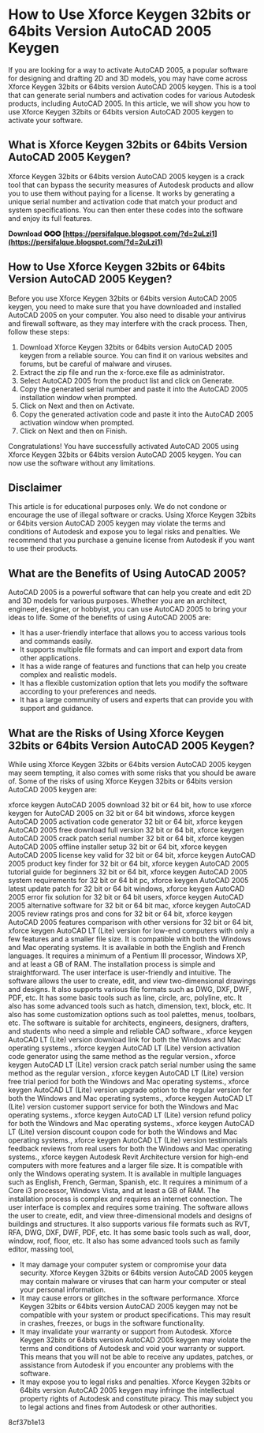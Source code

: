 # How to Use Xforce Keygen 32bits or 64bits Version AutoCAD 2005 Keygen
 
If you are looking for a way to activate AutoCAD 2005, a popular software for designing and drafting 2D and 3D models, you may have come across Xforce Keygen 32bits or 64bits version AutoCAD 2005 keygen. This is a tool that can generate serial numbers and activation codes for various Autodesk products, including AutoCAD 2005. In this article, we will show you how to use Xforce Keygen 32bits or 64bits version AutoCAD 2005 keygen to activate your software.
 
## What is Xforce Keygen 32bits or 64bits Version AutoCAD 2005 Keygen?
 
Xforce Keygen 32bits or 64bits version AutoCAD 2005 keygen is a crack tool that can bypass the security measures of Autodesk products and allow you to use them without paying for a license. It works by generating a unique serial number and activation code that match your product and system specifications. You can then enter these codes into the software and enjoy its full features.
 
**Download ✪✪✪ [https://persifalque.blogspot.com/?d=2uLzi1](https://persifalque.blogspot.com/?d=2uLzi1)**


 
## How to Use Xforce Keygen 32bits or 64bits Version AutoCAD 2005 Keygen?
 
Before you use Xforce Keygen 32bits or 64bits version AutoCAD 2005 keygen, you need to make sure that you have downloaded and installed AutoCAD 2005 on your computer. You also need to disable your antivirus and firewall software, as they may interfere with the crack process. Then, follow these steps:
 
1. Download Xforce Keygen 32bits or 64bits version AutoCAD 2005 keygen from a reliable source. You can find it on various websites and forums, but be careful of malware and viruses.
2. Extract the zip file and run the x-force.exe file as administrator.
3. Select AutoCAD 2005 from the product list and click on Generate.
4. Copy the generated serial number and paste it into the AutoCAD 2005 installation window when prompted.
5. Click on Next and then on Activate.
6. Copy the generated activation code and paste it into the AutoCAD 2005 activation window when prompted.
7. Click on Next and then on Finish.

Congratulations! You have successfully activated AutoCAD 2005 using Xforce Keygen 32bits or 64bits version AutoCAD 2005 keygen. You can now use the software without any limitations.
 
## Disclaimer
 
This article is for educational purposes only. We do not condone or encourage the use of illegal software or cracks. Using Xforce Keygen 32bits or 64bits version AutoCAD 2005 keygen may violate the terms and conditions of Autodesk and expose you to legal risks and penalties. We recommend that you purchase a genuine license from Autodesk if you want to use their products.
  
## What are the Benefits of Using AutoCAD 2005?
 
AutoCAD 2005 is a powerful software that can help you create and edit 2D and 3D models for various purposes. Whether you are an architect, engineer, designer, or hobbyist, you can use AutoCAD 2005 to bring your ideas to life. Some of the benefits of using AutoCAD 2005 are:

- It has a user-friendly interface that allows you to access various tools and commands easily.
- It supports multiple file formats and can import and export data from other applications.
- It has a wide range of features and functions that can help you create complex and realistic models.
- It has a flexible customization option that lets you modify the software according to your preferences and needs.
- It has a large community of users and experts that can provide you with support and guidance.

## What are the Risks of Using Xforce Keygen 32bits or 64bits Version AutoCAD 2005 Keygen?
 
While using Xforce Keygen 32bits or 64bits version AutoCAD 2005 keygen may seem tempting, it also comes with some risks that you should be aware of. Some of the risks of using Xforce Keygen 32bits or 64bits version AutoCAD 2005 keygen are:
 
xforce keygen AutoCAD 2005 download 32 bit or 64 bit,  how to use xforce keygen for AutoCAD 2005 on 32 bit or 64 bit windows,  xforce keygen AutoCAD 2005 activation code generator 32 bit or 64 bit,  xforce keygen AutoCAD 2005 free download full version 32 bit or 64 bit,  xforce keygen AutoCAD 2005 crack patch serial number 32 bit or 64 bit,  xforce keygen AutoCAD 2005 offline installer setup 32 bit or 64 bit,  xforce keygen AutoCAD 2005 license key valid for 32 bit or 64 bit,  xforce keygen AutoCAD 2005 product key finder for 32 bit or 64 bit,  xforce keygen AutoCAD 2005 tutorial guide for beginners 32 bit or 64 bit,  xforce keygen AutoCAD 2005 system requirements for 32 bit or 64 bit pc,  xforce keygen AutoCAD 2005 latest update patch for 32 bit or 64 bit windows,  xforce keygen AutoCAD 2005 error fix solution for 32 bit or 64 bit users,  xforce keygen AutoCAD 2005 alternative software for 32 bit or 64 bit mac,  xforce keygen AutoCAD 2005 review ratings pros and cons for 32 bit or 64 bit,  xforce keygen AutoCAD 2005 features comparison with other versions for 32 bit or 64 bit,  xforce keygen AutoCAD LT (Lite) version for low-end computers with only a few features and a smaller file size. It is compatible with both the Windows and Mac operating systems. It is available in both the English and French languages. It requires a minimum of a Pentium III processor, Windows XP, and at least a GB of RAM. The installation process is simple and straightforward. The user interface is user-friendly and intuitive. The software allows the user to create, edit, and view two-dimensional drawings and designs. It also supports various file formats such as DWG, DXF, DWF, PDF, etc. It has some basic tools such as line, circle, arc, polyline, etc. It also has some advanced tools such as hatch, dimension, text, block, etc. It also has some customization options such as tool palettes, menus, toolbars, etc. The software is suitable for architects, engineers, designers, drafters, and students who need a simple and reliable CAD software.,  xforce keygen AutoCAD LT (Lite) version download link for both the Windows and Mac operating systems.,  xforce keygen AutoCAD LT (Lite) version activation code generator using the same method as the regular version.,  xforce keygen AutoCAD LT (Lite) version crack patch serial number using the same method as the regular version.,  xforce keygen AutoCAD LT (Lite) version free trial period for both the Windows and Mac operating systems.,  xforce keygen AutoCAD LT (Lite) version upgrade option to the regular version for both the Windows and Mac operating systems.,  xforce keygen AutoCAD LT (Lite) version customer support service for both the Windows and Mac operating systems.,  xforce keygen AutoCAD LT (Lite) version refund policy for both the Windows and Mac operating systems.,  xforce keygen AutoCAD LT (Lite) version discount coupon code for both the Windows and Mac operating systems.,  xforce keygen AutoCAD LT (Lite) version testimonials feedback reviews from real users for both the Windows and Mac operating systems.,  xforce keygen Autodesk Revit Architecture version for high-end computers with more features and a larger file size. It is compatible with only the Windows operating system. It is available in multiple languages such as English, French, German, Spanish, etc. It requires a minimum of a Core i3 processor, Windows Vista, and at least a GB of RAM. The installation process is complex and requires an internet connection. The user interface is complex and requires some training. The software allows the user to create, edit, and view three-dimensional models and designs of buildings and structures. It also supports various file formats such as RVT, RFA, DWG, DXF, DWF, PDF, etc. It has some basic tools such as wall, door, window, roof, floor, etc. It also has some advanced tools such as family editor, massing tool,

- It may damage your computer system or compromise your data security. Xforce Keygen 32bits or 64bits version AutoCAD 2005 keygen may contain malware or viruses that can harm your computer or steal your personal information.
- It may cause errors or glitches in the software performance. Xforce Keygen 32bits or 64bits version AutoCAD 2005 keygen may not be compatible with your system or product specifications. This may result in crashes, freezes, or bugs in the software functionality.
- It may invalidate your warranty or support from Autodesk. Xforce Keygen 32bits or 64bits version AutoCAD 2005 keygen may violate the terms and conditions of Autodesk and void your warranty or support. This means that you will not be able to receive any updates, patches, or assistance from Autodesk if you encounter any problems with the software.
- It may expose you to legal risks and penalties. Xforce Keygen 32bits or 64bits version AutoCAD 2005 keygen may infringe the intellectual property rights of Autodesk and constitute piracy. This may subject you to legal actions and fines from Autodesk or other authorities.

 8cf37b1e13
 
